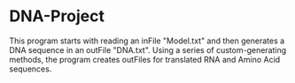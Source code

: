 # DNA-Project
This program starts with reading an inFile "Model.txt" and then generates a DNA sequence in an outFile "DNA.txt". Using a series of custom-generating methods, the program creates outFiles for translated RNA and Amino Acid sequences.
